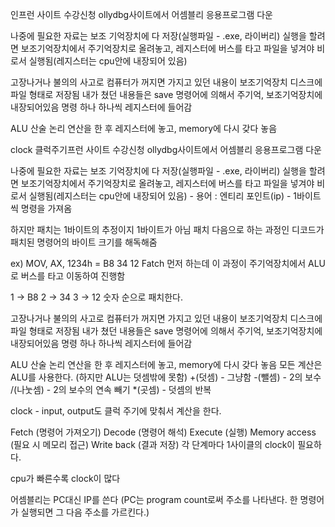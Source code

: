 인프런 사이트 수강신청
ollydbg사이트에서 어셈블리 응용프로그램 다운

나중에 필요한 자료는 보조 기억장치에 다 저장(실행파일 - .exe, 라이버리) 
실행을 할려면 보조기억장치에서 주기억장치로 올려놓고, 레지스터에 버스를 타고 파일을 넣겨야 비로서 실행됨(레지스터는 cpu안에 내장되어 있음)

고장나거나 불의의 사고로 컴퓨터가 꺼지면 가지고 있던 내용이 보조기억장치 디스크에 파일 형태로 저장됨
내가 쳤던 내용들은 save 명령어에 의해서 주기억, 보조기억장치에 내장되어있음
명령 하나 하나씩 레지스터에 들어감

ALU 산술 논리 연산을 한 후 레지스터에 놓고, memory에 다시 갖다 놓음

clock 클럭주기프런 사이트 수강신청
ollydbg사이트에서 어셈블리 응용프로그램 다운

나중에 필요한 자료는 보조 기억장치에 다 저장(실행파일 - .exe, 라이버리) 
실행을 할려면 보조기억장치에서 주기억장치로 올려놓고, 레지스터에 버스를 타고 파일을 넣겨야 비로서 실행됨(레지스터는 cpu안에 내장되어 있음) - 용어 : 엔티리 포인트(ip) - 1바이트씩 명령을 가져옴

하지만 패치는 1바이트의 추정이지 1바이트가 아님
패치 다음으로 하는 과정인 디코드가 패치된 명령어의 바이트 크기를 해독해줌


ex) MOV, AX, 1234h = B8 34 12 
Fatch 먼저 하는데 이 과정이 주기억장치에서 ALU로 버스를 타고 이동하여 진행함

1 -> B8
2 -> 34
3 -> 12
숫자 순으로 패치한다.

고장나거나 불의의 사고로 컴퓨터가 꺼지면 가지고 있던 내용이 보조기억장치 디스크에 파일 형태로 저장됨
내가 쳤던 내용들은 save 명령어에 의해서 주기억, 보조기억장치에 내장되어있음
명령 하나 하나씩 레지스터에 들어감

ALU 산술 논리 연산을 한 후 레지스터에 놓고, memory에 다시 갖다 놓음
모든 계산은 ALU를 사용한다. (하지만 ALU는 덧셈밖에 못함) 
+(덧셈) - 그냥함
-(뺄셈) - 2의 보수
/(나눗셈) - 2의 보수의 연속 빼기
*(곳셈) - 덧셈의 반복


clock - input, output도 클럭 주기에 맞춰서 계산을 한다.

Fetch (명령어 가져오기)
Decode (명령어 해석)
Execute (실행)
Memory access (필요 시 메모리 접근)
Write back (결과 저장)
각 단계마다 1사이클의 clock이 필요하다.

cpu가 빠른수록 clock이 많다

어셈블리는 PC대신 IP를 쓴다 (PC는 program count로써 주소를 나타낸다. 한 명령어가 실행되면 그 다음 주소를 가르킨다.) 




